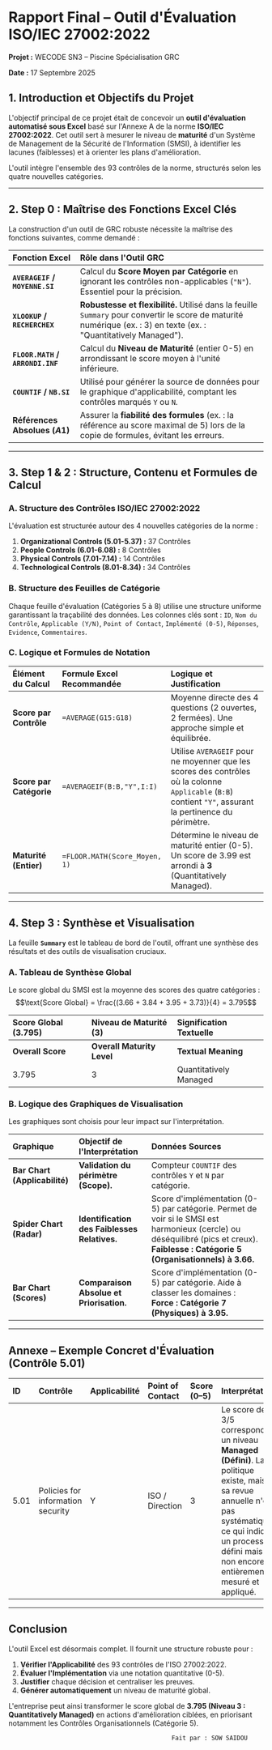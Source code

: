 # Rapport Final – Outil d'Évaluation ISO/IEC 27002:2022

**Projet :** WECODE SN3 – Piscine Spécialisation GRC

**Date :** 17 Septembre 2025

## 1. Introduction et Objectifs du Projet

L'objectif principal de ce projet était de concevoir un **outil d'évaluation automatisé sous Excel** basé sur l'Annexe A de la norme **ISO/IEC 27002:2022**. Cet outil sert à mesurer le niveau de **maturité** d'un Système de Management de la Sécurité de l'Information (SMSI), à identifier les lacunes (faiblesses) et à orienter les plans d'amélioration.

L'outil intègre l'ensemble des 93 contrôles de la norme, structurés selon les quatre nouvelles catégories.

---

## 2. Step 0 : Maîtrise des Fonctions Excel Clés

La construction d'un outil de GRC robuste nécessite la maîtrise des fonctions suivantes, comme demandé :

| Fonction Excel | Rôle dans l'Outil GRC |
| :--- | :--- |
| **`AVERAGEIF` / `MOYENNE.SI`** | Calcul du **Score Moyen par Catégorie** en ignorant les contrôles non-applicables (`"N"`). Essentiel pour la précision. |
| **`XLOOKUP` / `RECHERCHEX`** | **Robustesse et flexibilité.** Utilisé dans la feuille `Summary` pour convertir le score de maturité numérique (ex. : 3) en texte (ex. : "Quantitatively Managed"). |
| **`FLOOR.MATH` / `ARRONDI.INF`** | Calcul du **Niveau de Maturité** (entier 0-5) en arrondissant le score moyen à l'unité inférieure. |
| **`COUNTIF` / `NB.SI`** | Utilisé pour générer la source de données pour le graphique d'applicabilité, comptant les contrôles marqués `Y` ou `N`. |
| **Références Absolues ($A$1)** | Assurer la **fiabilité des formules** (ex. : la référence au score maximal de 5) lors de la copie de formules, évitant les erreurs. |

---

## 3. Step 1 & 2 : Structure, Contenu et Formules de Calcul

### A. Structure des Contrôles ISO/IEC 27002:2022

L'évaluation est structurée autour des 4 nouvelles catégories de la norme :

1.  **Organizational Controls (5.01-5.37) :** 37 Contrôles
2.  **People Controls (6.01-6.08) :** 8 Contrôles
3.  **Physical Controls (7.01-7.14) :** 14 Contrôles
4.  **Technological Controls (8.01-8.34) :** 34 Contrôles

### B. Structure des Feuilles de Catégorie

Chaque feuille d'évaluation (Catégories 5 à 8) utilise une structure uniforme garantissant la traçabilité des données. Les colonnes clés sont : `ID`, `Nom du Contrôle`, `Applicable (Y/N)`, `Point of Contact`, `Implémenté (0-5)`, `Réponses`, `Evidence`, `Commentaires`.

### C. Logique et Formules de Notation

| Élément du Calcul | Formule Excel Recommandée | Logique et Justification |
| :--- | :--- | :--- |
| **Score par Contrôle** | `=AVERAGE(G15:G18)` | Moyenne directe des 4 questions (2 ouvertes, 2 fermées). Une approche simple et équilibrée. |
| **Score par Catégorie** | `=AVERAGEIF(B:B,"Y",I:I)` | Utilise `AVERAGEIF` pour ne moyenner que les scores des contrôles où la colonne `Applicable` (`B:B`) contient `"Y"`, assurant la pertinence du périmètre. |
| **Maturité (Entier)** | `=FLOOR.MATH(Score_Moyen, 1)` | Détermine le niveau de maturité entier (0-5). Un score de 3.99 est arrondi à **3** (Quantitatively Managed). |

---

## 4. Step 3 : Synthèse et Visualisation

La feuille **`Summary`** est le tableau de bord de l'outil, offrant une synthèse des résultats et des outils de visualisation cruciaux.

### A. Tableau de Synthèse Global

Le score global du SMSI est la moyenne des scores des quatre catégories :
$$\text{Score Global} = \frac{(3.66 + 3.84 + 3.95 + 3.73)}{4} = 3.795$$

| Score Global (3.795) | Niveau de Maturité (3) | Signification Textuelle |
| :--- | :--- | :--- |
| **Overall Score** | **Overall Maturity Level** | **Textual Meaning** |
| 3.795 | 3 | Quantitatively Managed |

### B. Logique des Graphiques de Visualisation

Les graphiques sont choisis pour leur impact sur l'interprétation.

| Graphique | Objectif de l'Interprétation | Données Sources |
| :--- | :--- | :--- |
| **Bar Chart (Applicabilité)** | **Validation du périmètre (Scope).** | Compteur `COUNTIF` des contrôles `Y` et `N` par catégorie. |
| **Spider Chart (Radar)** | **Identification des Faiblesses Relatives.** | Score d'implémentation (0-5) par catégorie. Permet de voir si le SMSI est harmonieux (cercle) ou déséquilibré (pics et creux). **Faiblesse : Catégorie 5 (Organisationnels) à 3.66.** |
| **Bar Chart (Scores)** | **Comparaison Absolue et Priorisation.** | Score d'implémentation (0-5) par catégorie. Aide à classer les domaines : **Force : Catégorie 7 (Physiques) à 3.95.** |

---

## Annexe – Exemple Concret d'Évaluation (Contrôle 5.01)

| ID | Contrôle | Applicabilité | Point of Contact | Score (0–5) | Interprétation |
| :--- | :--- | :--- | :--- | :--- | :--- |
| 5.01 | Policies for information security | Y | ISO / Direction | 3 | Le score de 3/5 correspond à un niveau **Managed (Défini)**. La politique existe, mais sa revue annuelle n'est pas systématique, ce qui indique un processus défini mais non encore entièrement mesuré et appliqué. |

---

## Conclusion

L'outil Excel est désormais complet. Il fournit une structure robuste pour :
1.  **Vérifier l'Applicabilité** des 93 contrôles de l'ISO 27002:2022.
2.  **Évaluer l'Implémentation** via une notation quantitative (0-5).
3.  **Justifier** chaque décision et centraliser les preuves.
4.  **Générer automatiquement** un niveau de maturité global.

L'entreprise peut ainsi transformer le score global de **3.795 (Niveau 3 : Quantitatively Managed)** en actions d'amélioration ciblées, en priorisant notamment les Contrôles Organisationnels (Catégorie 5).



                                                 Fait par : SOW SAIDOU
